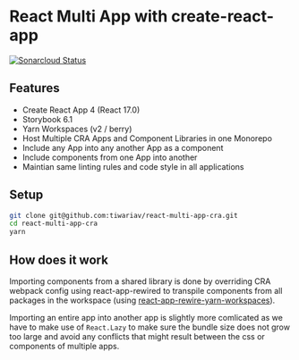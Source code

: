 # React Multi App with create-react-app

[![Sonarcloud Status](https://sonarcloud.io/api/project_badges/measure?project=com.lapots.breed.judge:judge-rule-engine&metric=alert_status)](https://sonarcloud.io/dashboard?id=com.lapots.breed.judge:judge-rule-engine)

## Features

- Create React App 4 (React 17.0)
- Storybook 6.1
- Yarn Workspaces (v2 / berry)
- Host Multiple CRA Apps and Component Libraries in one Monorepo
- Include any App into any another App as a component
- Include components from one App into another
- Maintian same linting rules and code style in all applications

## Setup

```bash
git clone git@github.com:tiwariav/react-multi-app-cra.git
cd react-multi-app-cra
yarn
```

## How does it work

Importing components from a shared library is done by overriding CRA webpack config using react-app-rewired to transpile components from
all packages in the workspace (using [react-app-rewire-yarn-workspaces](https://github.com/viewstools/yarn-workspaces-cra-crna/tree/master/react-app-rewire-yarn-workspaces)).

Importing an entire app into another app is slightly more comlicated as we have to make use of `React.Lazy` to make sure the bundle size
does not grow too large and avoid any conflicts that might result between the css or components of multiple apps.
